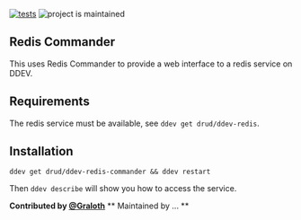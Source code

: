[![tests](https://github.com/drud/ddev-redis-commander/actions/workflows/tests.yml/badge.svg)](https://github.com/drud/ddev-redis-commander/actions/workflows/tests.yml) ![project is maintained](https://img.shields.io/maintenance/yes/2022.svg)

## Redis Commander

This uses Redis Commander to provide a web interface to a redis service on DDEV.

## Requirements

The redis service must be available, see `ddev get drud/ddev-redis`.

## Installation

`ddev get drud/ddev-redis-commander && ddev restart`

Then `ddev describe` will show you how to access the service.


**Contributed by [@Graloth](https://github.com/Graloth)**
** Maintained by ... **


